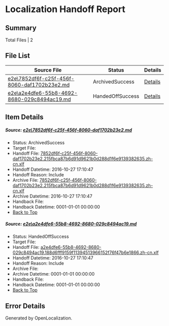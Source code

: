 # <a name='report-top'></a> Localization Handoff Report

## Summary
 Total Files | 2

## File List
 Source File | Status | Details 
 ----------- | ------ | ------- 
 [e2e\7852df6f-c25f-456f-8060-daf1702b23e2.md](https://github.com/OpenLocalizationTestOrg/ol-test0/blob/7423e518d59e0a1b944a8882b6a154106b7863e5/e2e/7852df6f-c25f-456f-8060-daf1702b23e2.md) | ArchivedSuccess | [Details](#3213bc71f6c880d541a1ed88493b6740d0ffae363)
 [e2e\a2e4dfe6-55b8-4692-8680-029c8494ac19.md](https://github.com/OpenLocalizationTestOrg/ol-test0/blob/c8a7eeb962bdf92f0b557e971e39ca78c196a7f4/e2e/a2e4dfe6-55b8-4692-8680-029c8494ac19.md) | HandedOffSuccess | [Details](#0ec2dfa3da74cdc360dcea21eedccb5b724917c04)

## Item Details
##### <a name='3213bc71f6c880d541a1ed88493b6740d0ffae363'></a> Source: [e2e\7852df6f-c25f-456f-8060-daf1702b23e2.md](https://github.com/OpenLocalizationTestOrg/ol-test0/blob/7423e518d59e0a1b944a8882b6a154106b7863e5/e2e/7852df6f-c25f-456f-8060-daf1702b23e2.md)
* Status: ArchivedSuccess
* Target File: 
* Handoff File: [7852df6f-c25f-456f-8060-daf1702b23e2.215fbca87b6d91d9621b0d288d1f6e9139382635.zh-cn.xlf](https://github.com/OpenLocalizationTestOrg/ol-test0-handoff/blob/9edc266687940e4d9e6ce9128b152101e9745e14/ol-handoff/OpenLocalizationTestOrg/ol-test0-zhcn/shujia/ht/7852df6f-c25f-456f-8060-daf1702b23e2.215fbca87b6d91d9621b0d288d1f6e9139382635.zh-cn.xlf)
* Handoff Datetime: 2016-10-27 17:10:47
* Handoff Reason: Include
* Archive File: [7852df6f-c25f-456f-8060-daf1702b23e2.215fbca87b6d91d9621b0d288d1f6e9139382635.zh-cn.xlf](https://github.com/OpenLocalizationTestOrg/ol-test0-handoff/blob/c76a4251db468954be81338a8168f58635138a09/ol-archive/OpenLocalizationTestOrg/ol-test0-zhcn/shujia/ht/7852df6f-c25f-456f-8060-daf1702b23e2.215fbca87b6d91d9621b0d288d1f6e9139382635.zh-cn.xlf)
* Archive Datetime: 2016-10-27 17:10:47
* Handback File: 
* Handback Datetime: 0001-01-01 00:00:00
* [Back to Top](#report-top)

##### <a name='0ec2dfa3da74cdc360dcea21eedccb5b724917c04'></a> Source: [e2e\a2e4dfe6-55b8-4692-8680-029c8494ac19.md](https://github.com/OpenLocalizationTestOrg/ol-test0/blob/c8a7eeb962bdf92f0b557e971e39ca78c196a7f4/e2e/a2e4dfe6-55b8-4692-8680-029c8494ac19.md)
* Status: HandedOffSuccess
* Target File: 
* Handoff File: [a2e4dfe6-55b8-4692-8680-029c8494ac19.188d6fff9159f11394513966152f76f47b6e1866.zh-cn.xlf](https://github.com/OpenLocalizationTestOrg/ol-test0-handoff/blob/9edc266687940e4d9e6ce9128b152101e9745e14/ol-handoff/OpenLocalizationTestOrg/ol-test0-zhcn/shujia/ht/a2e4dfe6-55b8-4692-8680-029c8494ac19.188d6fff9159f11394513966152f76f47b6e1866.zh-cn.xlf)
* Handoff Datetime: 2016-10-27 17:10:47
* Handoff Reason: Include
* Archive File: 
* Archive Datetime: 0001-01-01 00:00:00
* Handback File: 
* Handback Datetime: 0001-01-01 00:00:00
* [Back to Top](#report-top)


## Error Details

Generated by OpenLocalization.
